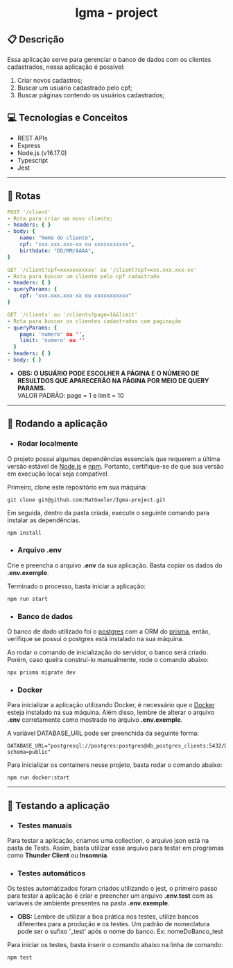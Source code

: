 # <p align = "center"> Igma - project </p>

## :clipboard: Descrição

Essa aplicação serve para gerenciar o banco de dados com os clientes cadastrados, nessa aplicação é possível:

1.  Criar novos cadastros;
2.  Buscar um usuário cadastrado pelo cpf;
3.  Buscar páginas contendo os usuários cadastrados;

## :computer: Tecnologias e Conceitos

- REST APIs
- Express
- Node.js (v16.17.0)
- Typescript
- Jest

---

## :rocket: Rotas

```yml
POST '/client'
- Rota para criar um novo cliente;
- headers: { }
- body: {
    name: "Nome do cliente",
    cpf: "xxx.xxx.xxx-xx ou xxxxxxxxxxx",
    birthdate: "DD/MM/AAAA",
}
```

```yml
GET '/client?cpf=xxxxxxxxxxx' ou '/client?cpf=xxx.xxx.xxx-xx'
- Rota para buscar um cliente pelo cpf cadastrado
- headers: { }
- queryParams: {
    cpf: "xxx.xxx.xxx-xx ou xxxxxxxxxxx"
}
```

```yml
GET '/clients' ou '/clients?page=1&&limit'
- Rota para buscar os clientes cadastrados com paginação
- queryParams: {
    page: 'numero' ou '',
    limit: 'numero' ou ''
  }
- headers: { }
- body: { }
```

- **OBS: O USUÁRIO PODE ESCOLHER A PÁGINA E O NÚMERO DE RESULTDOS QUE APARECERÃO NA PÁGINA POR MEIO DE QUERY PARAMS.**
  <br/>VALOR PADRÃO:
  page = 1 e limit = 10

---

## 🏁 Rodando a aplicação

- ### Rodar localmente

O projeto possui algumas dependências essenciais que requerem a última versão estável de [Node.js](https://nodejs.org/en/download/) e [npm](https://www.npmjs.com/). Portanto, certifique-se de que sua versão em execução local seja compatível.

Primeiro, clone este repositório em sua máquina:

```
git clone git@github.com:MatGueler/Igma-project.git
```

Em seguida, dentro da pasta criada, execute o seguinte comando para instalar as dependências.

```
npm install
```

- ### Arquivo **.env**

Crie e preencha o arquivo **.env** da sua aplicação. Basta copiar os dados do **.env.exemple**.

Terminado o processo, basta iniciar a aplicação:

```
npm run start
```

- ### Banco de dados

O banco de dado utilizado foi o [postgres](https://www.postgresql.org/) com a ORM do [prisma](https://www.prisma.io/), então, verifique se possui o postgres está instalado na sua máquina.

Ao rodar o comando de inicialização do servidor, o banco será criado. Porém, caso queira construí-lo manualmente, rode o comando abaixo:

```
npx prisma migrate dev
```

- ### Docker

Para inicializar a aplicação utilizando Docker, é necessário que o [Docker](https://docs.docker.com/) esteja instalado na sua máquina.
Além disso, lembre de alterar o arquivo **.env** corretamente como mostrado no arquivo **.env.exemple**.

A variável DATABASE_URL pode ser preenchida da seguinte forma:

```
DATABASE_URL="postgresql://postgres:postgres@db_postgres_clients:5432/DatabaseName?schema=public"
```

Para inicializar os containers nesse projeto, basta rodar o comando abaixo:

```
npm run docker:start
```

---

## :hammer: Testando a aplicação

- ### Testes manuais

Para testar a aplicação, criamos uma collection, o arquivo json está na pasta de Tests. Assim, basta utilizar esse arquivo para testar em programas como **Thunder Client** ou **Insomnia**.

- ### Testes automáticos

Os testes automátizados foram criados utilizando o jest, o primeiro passo para testar a aplicação é criar e preencher um arquivo **.env.test** com as variaveis de ambiente presentes na pasta **.env.exemple**.

- **OBS:**
  Lembre de utilizar a boa prática nos testes, utilize bancos diferentes para a produção e os testes. Um padrão de nomeclatura pode ser o sufixo '\_test' após o nome do banco. Ex: nomeDoBanco_test

Para iniciar os testes, basta inserir o comando abaixo na linha de comando:

```
npm test
```
